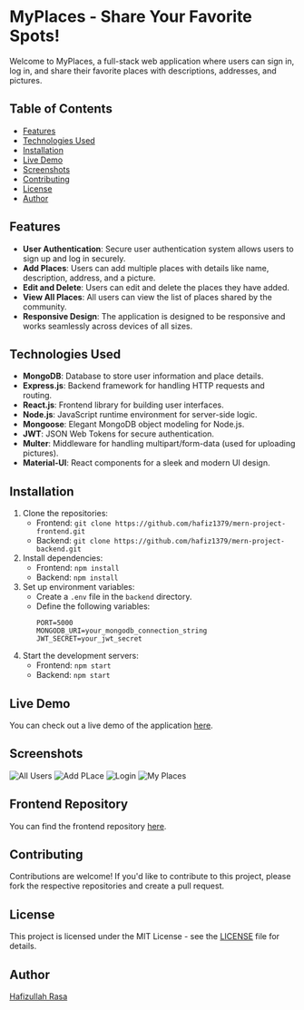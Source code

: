 # MyPlaces - Share Your Favorite Spots!

Welcome to MyPlaces, a full-stack web application where users can sign in, log in, and share their favorite places with descriptions, addresses, and pictures.

## Table of Contents

- [Features](#features)
- [Technologies Used](#technologies-used)
- [Installation](#installation)
- [Live Demo](#live-demo)
- [Screenshots](#screenshots)
- [Contributing](#contributing)
- [License](#license)
- [Author](#author)

## Features

- **User Authentication**: Secure user authentication system allows users to sign up and log in securely.
- **Add Places**: Users can add multiple places with details like name, description, address, and a picture.
- **Edit and Delete**: Users can edit and delete the places they have added.
- **View All Places**: All users can view the list of places shared by the community.
- **Responsive Design**: The application is designed to be responsive and works seamlessly across devices of all sizes.

## Technologies Used

- **MongoDB**: Database to store user information and place details.
- **Express.js**: Backend framework for handling HTTP requests and routing.
- **React.js**: Frontend library for building user interfaces.
- **Node.js**: JavaScript runtime environment for server-side logic.
- **Mongoose**: Elegant MongoDB object modeling for Node.js.
- **JWT**: JSON Web Tokens for secure authentication.
- **Multer**: Middleware for handling multipart/form-data (used for uploading pictures).
- **Material-UI**: React components for a sleek and modern UI design.

## Installation

1. Clone the repositories:
   - Frontend: `git clone https://github.com/hafiz1379/mern-project-frontend.git`
   - Backend: `git clone https://github.com/hafiz1379/mern-project-backend.git`
2. Install dependencies:
   - Frontend: `npm install`
   - Backend: `npm install`
3. Set up environment variables:
   - Create a `.env` file in the `backend` directory.
   - Define the following variables:
     ```
     PORT=5000
     MONGODB_URI=your_mongodb_connection_string
     JWT_SECRET=your_jwt_secret
     ```
4. Start the development servers:
   - Frontend: `npm start`
   - Backend: `npm start`

## Live Demo

You can check out a live demo of the application [here](https://mern-project-frontend-ruod.onrender.com).

## Screenshots

![All Users](./src/assets/image.png)
![Add PLace](./src/assets/image-1.png)
![Login](./src/assets/image-2.png)
![My Places](./src/assets/image-3.png)

## Frontend Repository

You can find the frontend repository [here](https://github.com/hafiz1379/mern-project-frontend).


## Contributing

Contributions are welcome! If you'd like to contribute to this project, please fork the respective repositories and create a pull request.

## License

This project is licensed under the MIT License - see the [LICENSE](./LICENSE) file for details.

## Author

[Hafizullah Rasa](https://github.com/hafiz1379)

